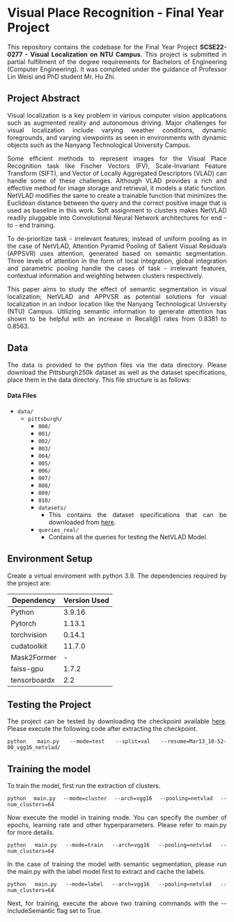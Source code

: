# Visual Place Recognition - Final Year Project

<div style="text-align: justify">

This repository contains the codebase for the Final Year Project **SCSE22-0277 - Visual Localization on NTU Campus**. This project is submitted in partial fulfillment of the degree requirements for Bachelors of Engineering (Computer Engineering). It was completed under the guidance of Professor Lin Weisi and PhD student Mr. Hu Zhi.

## Project Abstract
Visual localization is a key problem in various computer vision applications such as augmented reality and autonomous driving. Major challenges for visual localization include varying weather conditions, dynamic foregrounds, and varying viewpoints as seen in environments with dynamic objects such as the Nanyang Technological University Campus. 

Some efficient methods to represent images for the Visual Place Recognition task like Fischer Vectors (FV), Scale-Invariant Feature Transform (SIFT), and Vector of Locally Aggregated Descriptors (VLAD) can handle some of these challenges. Although VLAD provides a rich and effective method for image storage and retrieval, it models a static function. NetVLAD modifies the same to create a trainable function that minimizes the Euclidean distance between the query and the correct positive image that is used as baseline in this work. Soft assignment to clusters makes NetVLAD readily pluggable into Convolutional Neural Network architectures for end - to - end training. 

To de-prioritize task - irrelevant features; instead of uniform pooling as in the case of NetVLAD, Attention Pyramid Pooling of Salient Visual Residuals (APPSVR) uses attention, generated based on semantic segmentation. Three levels of attention in the form of local integration, global integration and parametric pooling handle the cases of task - irrelevant features, contextual information and weighting between clusters respectively. 

This paper aims to study the effect of semantic segmentation in visual localization; NetVLAD and APPVSR as potential solutions for visual localization in an indoor location like the Nanyang Technological University (NTU) Campus. Utilizing semantic information to generate attention has shown to be helpful with an increase in Recall@1 rates from 0.8381 to 0.8563.


## Data
The data is provided to the python files via the data directory. Please download the Pittsburgh250k dataset as well as the dataset specifications, place them in the data directory. This file structure is as follows:

#### Data Files
- `data/`
    - `pittsburgh/`
        - `000/`
        - `001/`
        - `002/`
        - `003/`
        - `004/`
        - `005/`
        - `006/`
        - `007/`
        - `008/`
        - `009/`
        - `010/`
        - `datasets/`
            - This contains the dataset specifications that can be downloaded from [here](https://www.di.ens.fr/willow/research/netvlad/data/netvlad_v100_datasets.tar.gz).
        - `queries_real/`
            - Contains all the queries for testing the NetVLAD Model.

## Environment Setup
Create a virtual enviroment with python 3.9. The dependencies required by the project are:

| Dependency   | Version Used |
|--------------|--------------|
| Python       | 3.9.16       |
| Pytorch      | 1.13.1       |
| torchvision  | 0.14.1       |
| cudatoolkit  | 11.7.0       |
| Mask2Former  | -            |
| faiss-gpu    | 1.7.2        |
| tensorboardx | 2.2          |

## Testing the Project
The project can be tested by downloading the checkpoint available [here](https://entuedu-my.sharepoint.com/:u:/g/personal/abhinaya002_e_ntu_edu_sg/Ea8yqUQVFY1Pr8DL4DmHrWUB4rJr2iudokhvAVSZWkrrWA?e=dUQeUM). Please execute the following code after extracting the checkpoint.

```
python main.py --mode=test --split=val --resume=Mar13_10-52-00_vgg16_netvlad/
```

## Training the model
To train the model, first run the extraction of clusters.
```
python main.py --mode=cluster --arch=vgg16 --pooling=netvlad --num_clusters=64
```
Now execute the model in training mode. You can specify the number of epochs, learning rate and other hyperparameters. Please refer to main.py for more details.
```
python main.py --mode=train --arch=vgg16 --pooling=netvlad --num_clusters=64
```
In the case of training the model with semantic segmentation, please run the main.py with the label model first to extract and cache the labels.
```
python main.py --mode=label --arch=vgg16 --pooling=netvlad --num_clusters=64
```
Next, for training, execute the above two training commands with the --includeSemantic flag set to True.
